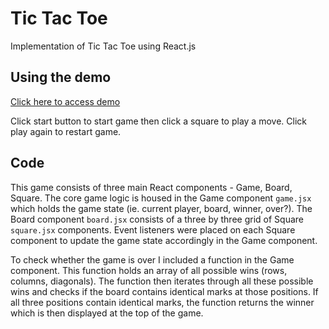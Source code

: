 # Tic Tac Toe

Implementation of Tic Tac Toe using React.js

## Using the demo

[Click here to access demo](http://elicsiegel.com/tic_tac_toe)

Click start button to start game then click a square to play a move. Click play again to restart game.

## Code

This game consists of three main React components - Game, Board, Square. The core game logic is housed in the Game component `game.jsx` which holds the game state (ie. current player, board, winner, over?). The Board component `board.jsx` consists of a three by three grid of Square `square.jsx` components. Event listeners were placed on each Square component to update the game state accordingly in the Game component.

To check whether the game is over I included a function in the Game component. This function holds an array of all possible wins (rows, columns, diagonals). The function then iterates through all these possible wins and checks if the board contains identical marks at those positions. If all three positions contain identical marks, the function returns the winner which is then displayed at the top of the game.

